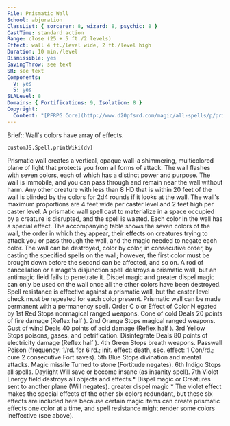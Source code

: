 ```yaml
---
File: Prismatic Wall
School: abjuration
ClassList: { sorcerer: 8, wizard: 8, psychic: 8 }
CastTime: standard action
Range: close (25 + 5 ft./2 levels)
Effect: wall 4 ft./level wide, 2 ft./level high
Duration: 10 min./level
Dismissible: yes
SavingThrow: see text
SR: see text
Components:
  V: yes
  S: yes
SLALevel: 8
Domains: { Fortifications: 9, Isolation: 8 }
Copyright:
  Content: "[PFRPG Core](http://www.d20pfsrd.com/magic/all-spells/p/prismatic-wall)"
---
```

Brief:: Wall's colors have array of effects.

```dataviewjs
customJS.Spell.printWiki(dv)
```

Prismatic wall creates a vertical, opaque wall-a shimmering, multicolored plane of light that protects you from all forms of attack. The wall flashes with seven colors, each of which has a distinct power and purpose. The wall is immobile, and you can pass through and remain near the wall without harm. Any other creature with less than 8 HD that is within 20 feet of the wall is blinded by the colors for 2d4 rounds if it looks at the wall. The wall's maximum proportions are 4 feet wide per caster level and 2 feet high per caster level. A prismatic wall spell cast to materialize in a space occupied by a creature is disrupted, and the spell is wasted. Each color in the wall has a special effect. The accompanying table shows the seven colors of the wall, the order in which they appear, their effects on creatures trying to attack you or pass through the wall, and the magic needed to negate each color. The wall can be destroyed, color by color, in consecutive order, by casting the specified spells on the wall; however, the first color must be brought down before the second can be affected, and so on. A rod of cancellation or a mage's disjunction spell destroys a prismatic wall, but an antimagic field fails to penetrate it. Dispel magic and greater dispel magic can only be used on the wall once all the other colors have been destroyed. Spell resistance is effective against a prismatic wall, but the caster level check must be repeated for each color present. Prismatic wall can be made permanent with a permanency spell. Order C olor Effect of Color N egated by 1st Red Stops nonmagical ranged weapons. Cone of cold Deals 20 points of fire damage (Reflex half ). 2nd Orange Stops magical ranged weapons. Gust of wind Deals 40 points of acid damage (Reflex half ). 3rd Yellow Stops poisons, gases, and petrification. Disintegrate Deals 80 points of electricity damage (Reflex half ). 4th Green Stops breath weapons. Passwall Poison (frequency: 1/rd. for 6 rd.; init. effect: death, sec. effect: 1 Con/rd.; cure 2 consecutive Fort saves). 5th Blue Stops divination and mental attacks. Magic missile Turned to stone (Fortitude negates). 6th Indigo Stops all spells. Daylight Will save or become insane (as insanity spell). 7th Violet Energy field destroys all objects and effects.* Dispel magic or Creatures sent to another plane (Will negates). greater dispel magic * The violet effect makes the special effects of the other six colors redundant, but these six effects are included here because certain magic items can create prismatic effects one color at a time, and spell resistance might render some colors ineffective (see above).
